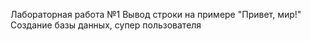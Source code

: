 Лабораторная работа №1 
Вывод строки на примере "Привет, мир!"
Создание базы данных, супер пользователя 

